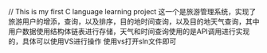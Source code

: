 // This is my first C language learning project 
这一个是旅游管理系统，实现了旅游用户的增添，查询，以及排序，目的地时间查询，以及目的地天气查询，其中用户数据使用结构体链表进行存储，天气和时间查询使用的是API调用进行实现的，具体可以使用VS进行操作
使用vs打开sln文件即可
